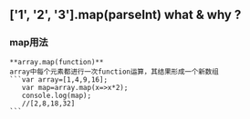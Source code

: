 ## ['1', '2', '3'].map(parseInt) what & why ?

### map用法
    **array.map(function)**
    array中每个元素都进行一次function运算，其结果形成一个新数组
    ```var array=[1,4,9,16];
       var map=array.map(x=>x*2);
       console.log(map);
       //[2,8,18,32]
    ```